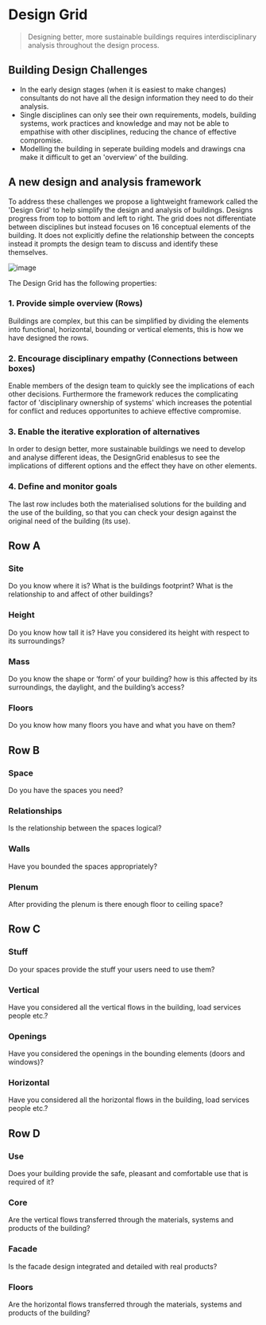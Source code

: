 # Design Grid
>Designing better, more sustainable buildings requires interdisciplinary analysis throughout the design process.

## Building Design Challenges

* In the early design stages (when it is easiest to make changes) consultants do not have all the design information they need to do their analysis.
* Single disciplines can only see their own requirements, models, building systems, work practices and knowledge and may not be able to empathise with other disciplines, reducing the chance of effective compromise.
* Modelling the building in seperate building models and drawings cna make it difficult to get an 'overview' of the building.

## A new design and analysis framework
To address these challenges we propose a lightweight framework called the 'Design Grid' to help simplify the design and analysis of buildings. Designs progress from top to bottom and left to right. The grid does not differentiate between disciplines but instead focuses on 16 conceptual elements of the building. It does not explicitly define the relationship between the concepts instead it prompts the design team to discuss and identify these themselves.

![image](https://github.com/user-attachments/assets/fa528eed-aaf7-4594-80ca-28a0022d8189)

The Design Grid has the following properties:

### 1. Provide simple overview (Rows)
Buildings are complex, but this can be simplified by dividing the elements into functional, horizontal, bounding or vertical elements, this is how we have designed the rows.

### 2. Encourage disciplinary empathy (Connections between boxes)
Enable members of the design team to quickly see the implications of each other decisions. Furthermore the framework reduces the complicating factor of 'disciplinary ownership of systems' which increases the potential for conflict and reduces opportunites to achieve effective compromise.

### 3. Enable the iterative exploration of alternatives
In order to design better, more sustainable buildings we need to develop and analyse different ideas, the DesignGrid enablesus to see the implications of different options and the effect they have on other elements.

### 4. Define and monitor goals
The last row includes both the materialised solutions for the building and the use of the building, so that you can check your design against the original need of the building (its use).

## Row A
### Site 
Do you know where it is?
What is the buildings footprint?
What is the relationship to and affect of other buildings?
### Height
Do you know how tall it is?
Have you considered its height with respect to its surroundings?
### Mass
Do you know the shape or ‘form’ of your building? how is this affected by its surroundings, the daylight, and the building’s access?
### Floors
Do you know how many floors you have and what you have on them?

## Row B
### Space
Do you have the spaces you need?
### Relationships
Is the relationship between the spaces logical?
### Walls
Have you bounded the spaces appropriately?
### Plenum
After providing the plenum is there enough floor to ceiling space?

## Row C
### Stuff
Do your spaces provide the stuff your users need to use them?
### Vertical
Have you considered all the vertical flows in the building, load services people etc.?
### Openings
Have you considered the openings in the bounding elements (doors and windows)?
### Horizontal
Have you considered all the horizontal flows in the building, load services people etc.?

## Row D
### Use
Does your building provide the safe, pleasant and comfortable use that is required of it?

### Core
Are the vertical flows transferred through the materials, systems and products of the building?

### Facade
Is the facade design integrated and detailed with real products?

### Floors
Are the horizontal flows transferred through the materials, systems and products of the building?





